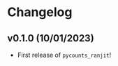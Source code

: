 # Changelog

<!--next-version-placeholder-->

## v0.1.0 (10/01/2023)

- First release of `pycounts_ranjit`!